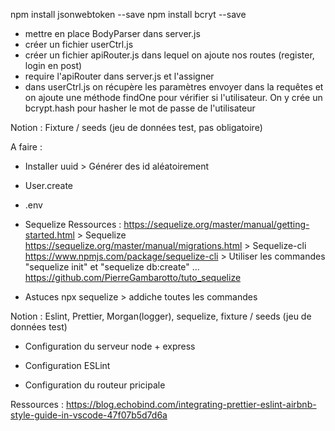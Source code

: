 <!-- JOUR 3  -->
npm install jsonwebtoken --save
npm install bcryt --save

- mettre en place BodyParser dans server.js 
- créer un fichier userCtrl.js 
- créer un fichier apiRouter.js dans lequel on ajoute nos routes (register, login en post) 
- require l'apiRouter dans server.js et l'assigner
- dans userCtrl.js on récupère les paramètres envoyer dans la requêtes et on ajoute une méthode findOne pour vérifier si l'utilisateur. On y crée un bcrypt.hash pour hasher le mot de passe de l'utilisateur



<!-- JOUR 2  -->

Notion : Fixture / seeds (jeu de données test, pas obligatoire)

A faire :

- Installer uuid > Générer des id aléatoirement
- User.create
- .env

- Sequelize
  Ressources :
  https://sequelize.org/master/manual/getting-started.html > Sequelize
  https://sequelize.org/master/manual/migrations.html > Sequelize-cli
  https://www.npmjs.com/package/sequelize-cli > Utiliser les commandes "sequelize init" et "sequelize db:create" ...
  https://github.com/PierreGambarotto/tuto_sequelize

- Astuces
  npx sequelize > addiche toutes les commandes

<!-- JOUR 1  -->

Notion : Eslint, Prettier, Morgan(logger), sequelize, fixture / seeds (jeu de données test)

- Configuration du serveur node + express

- Configuration ESLint

- Configuration du routeur pricipale

Ressources :
https://blog.echobind.com/integrating-prettier-eslint-airbnb-style-guide-in-vscode-47f07b5d7d6a
